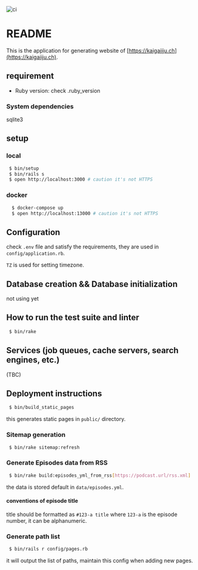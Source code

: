 ![ci](https://github.com/kaigaiijuch/website/actions/workflows/ci.yml/badge.svg)

# README

This is the application for generating website of [https://kaigaiiju.ch](https://kaigaiiju.ch).

## requirement

 * Ruby version: check .ruby_version

### System dependencies

sqlite3

## setup

### local

```bash
 $ bin/setup
 $ bin/rails s
 $ open http://localhost:3000 # caution it's not HTTPS
```

### docker

```bash
  $ docker-compose up
  $ open http://localhost:13000 # caution it's not HTTPS
```

## Configuration

check `.env` file and satisfy the requirements, they are used in `config/application.rb`.

`TZ` is used for setting timezone.

## Database creation && Database initialization

not using yet

## How to run the test suite and linter

```bash
 $ bin/rake
```

## Services (job queues, cache servers, search engines, etc.)

(TBC)

## Deployment instructions

```bash
 $ bin/build_static_pages
```

this generates static pages in `public/` directory.

### Sitemap generation

```bash
 $ bin/rake sitemap:refresh
```

### Generate Episodes data from RSS

```bash
 $ bin/rake build:episodes_yml_from_rss[https://podcast.url/rss.xml]
```

the data is stored default in `data/episodes.yml`.

#### conventions of episode title

title should be formatted as `#123-a title` where `123-a` is the episode number, it can be alphanumeric.

### Generate path list

```bash
 $ bin/rails r config/pages.rb
```

it will output the list of paths, maintain this config when adding new pages.
